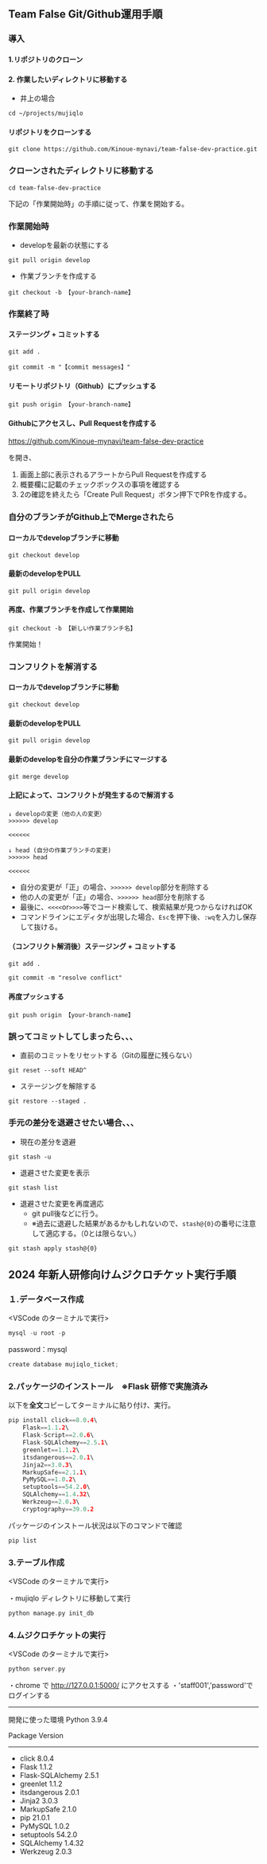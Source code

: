 ## Team False Git/Github運用手順

### 導入

#### 1.リポジトリのクローン

#### 2. 作業したいディレクトリに移動する

- 井上の場合

```shell
cd ~/projects/mujiqlo
```

#### リポジトリをクローンする

```shell
git clone https://github.com/Kinoue-mynavi/team-false-dev-practice.git
```

### クローンされたディレクトリに移動する

```shell
cd team-false-dev-practice
```

下記の「作業開始時」の手順に従って、作業を開始する。

### 作業開始時

- developを最新の状態にする

```shell
git pull origin develop
```

- 作業ブランチを作成する

```shell
git checkout -b 【your-branch-name】
```

### 作業終了時

#### ステージング + コミットする

```shell
git add .

git commit -m "【commit messages】"
```

#### リモートリポジトリ（Github）にプッシュする

```shell
git push origin 【your-branch-name】
```

#### Githubにアクセスし、Pull Requestを作成する

https://github.com/Kinoue-mynavi/team-false-dev-practice

を開き、

1. 画面上部に表示されるアラートからPull Requestを作成する
2. 概要欄に記載のチェックボックスの事項を確認する
3. 2の確認を終えたら「Create Pull Request」ボタン押下でPRを作成する。

### 自分のブランチがGithub上でMergeされたら

#### ローカルでdevelopブランチに移動

```shell
git checkout develop
```

#### 最新のdevelopをPULL

```shell
git pull origin develop
```

#### 再度、作業ブランチを作成して作業開始

```shell
git checkout -b 【新しい作業ブランチ名】
```

作業開始！

### コンフリクトを解消する

#### ローカルでdevelopブランチに移動

```shell
git checkout develop
```

#### 最新のdevelopをPULL

```shell
git pull origin develop
```

#### 最新のdevelopを自分の作業ブランチにマージする

```shell
git merge develop
```

#### 上記によって、コンフリクトが発生するので解消する

```
↓ developの変更（他の人の変更）
>>>>>> develop

<<<<<<

↓ head (自分の作業ブランチの変更)
>>>>>> head

<<<<<<
```

- 自分の変更が「正」の場合、`>>>>>> develop`部分を削除する
- 他の人の変更が「正」の場合、`>>>>>> head`部分を削除する
- 最後に、`<<<<`or`>>>>`等でコード検索して、検索結果が見つからなければOK
- コマンドラインにエディタが出現した場合、`Esc`を押下後、`:wq`を入力し保存して抜ける。

#### （コンフリクト解消後）ステージング + コミットする

```shell
git add .

git commit -m "resolve conflict"
```

#### 再度プッシュする

```shell
git push origin 【your-branch-name】
```

### 誤ってコミットしてしまったら、、、

- 直前のコミットをリセットする（Gitの履歴に残らない）

```shell
git reset --soft HEAD^
```

- ステージングを解除する

```shell
git restore --staged .
```

### 手元の差分を退避させたい場合、、、

- 現在の差分を退避

```shell
git stash -u
```

- 退避させた変更を表示

```shell
git stash list
```

- 退避させた変更を再度適応
    - git pull後などに行う。
    - ※過去に退避した結果があるかもしれないので、`stash@{0}`の番号に注意して適応する。（0とは限らない。）

```shell
git stash apply stash@{0}
```

## 2024 年新人研修向けムジクロチケット実行手順

### １.データベース作成

<VSCode のターミナルで実行>

```c
mysql -u root -p
```

password：mysql

```c
create database mujiqlo_ticket;
```

### 2.パッケージのインストール　※Flask 研修で実施済み

以下を**全文**コピーしてターミナルに貼り付け、実行。

```c
pip install click==8.0.4\
    Flask==1.1.2\
    Flask-Script==2.0.6\
    Flask-SQLAlchemy==2.5.1\
    greenlet==1.1.2\
    itsdangerous==2.0.1\
    Jinja2==3.0.3\
    MarkupSafe==2.1.1\
    PyMySQL==1.0.2\
    setuptools==54.2.0\
    SQLAlchemy==1.4.32\
    Werkzeug==2.0.3\
    cryptography==39.0.2
```

パッケージのインストール状況は以下のコマンドで確認

```c
pip list
```

### 3.テーブル作成

<VSCode のターミナルで実行>

・mujiqlo ディレクトリに移動して実行

```c
python manage.py init_db
```

### 4.ムジクロチケットの実行

<VSCode のターミナルで実行>

```c
python server.py
```

・chrome で http://127.0.0.1:5000/ にアクセスする
・'staff001','password'でログインする

---

<memo>
開発に使った環境
Python 3.9.4

Package Version

---

- click 8.0.4
- Flask 1.1.2
- Flask-SQLAlchemy 2.5.1
- greenlet 1.1.2
- itsdangerous 2.0.1
- Jinja2 3.0.3
- MarkupSafe 2.1.0
- pip 21.0.1
- PyMySQL 1.0.2
- setuptools 54.2.0
- SQLAlchemy 1.4.32
- Werkzeug 2.0.3
